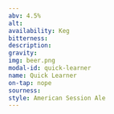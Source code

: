 ```yaml
---
abv: 4.5%
alt:
availability: Keg
bitterness: 
description:
gravity: 
img: beer.png
modal-id: quick-learner
name: Quick Learner
on-tap: nope
sourness: 
style: American Session Ale
---
```


